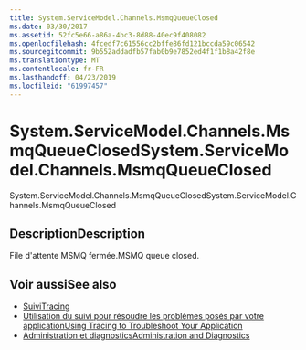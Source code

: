 ```yaml
---
title: System.ServiceModel.Channels.MsmqQueueClosed
ms.date: 03/30/2017
ms.assetid: 52fc5e66-a86a-4bc3-8d88-40ec9f408082
ms.openlocfilehash: 4fcedf7c61556cc2bffe86fd121bccda59c06542
ms.sourcegitcommit: 9b552addadfb57fab0b9e7852ed4f1f1b8a42f8e
ms.translationtype: MT
ms.contentlocale: fr-FR
ms.lasthandoff: 04/23/2019
ms.locfileid: "61997457"
---
```

# <a name="systemservicemodelchannelsmsmqqueueclosed"></a><span data-ttu-id="997a6-102">System.ServiceModel.Channels.MsmqQueueClosed</span><span class="sxs-lookup"><span data-stu-id="997a6-102">System.ServiceModel.Channels.MsmqQueueClosed</span></span>
<span data-ttu-id="997a6-103">System.ServiceModel.Channels.MsmqQueueClosed</span><span class="sxs-lookup"><span data-stu-id="997a6-103">System.ServiceModel.Channels.MsmqQueueClosed</span></span>  
  
## <a name="description"></a><span data-ttu-id="997a6-104">Description</span><span class="sxs-lookup"><span data-stu-id="997a6-104">Description</span></span>  
 <span data-ttu-id="997a6-105">File d'attente MSMQ fermée.</span><span class="sxs-lookup"><span data-stu-id="997a6-105">MSMQ queue closed.</span></span>  
  
## <a name="see-also"></a><span data-ttu-id="997a6-106">Voir aussi</span><span class="sxs-lookup"><span data-stu-id="997a6-106">See also</span></span>

- [<span data-ttu-id="997a6-107">Suivi</span><span class="sxs-lookup"><span data-stu-id="997a6-107">Tracing</span></span>](../../../../../docs/framework/wcf/diagnostics/tracing/index.md)
- [<span data-ttu-id="997a6-108">Utilisation du suivi pour résoudre les problèmes posés par votre application</span><span class="sxs-lookup"><span data-stu-id="997a6-108">Using Tracing to Troubleshoot Your Application</span></span>](../../../../../docs/framework/wcf/diagnostics/tracing/using-tracing-to-troubleshoot-your-application.md)
- [<span data-ttu-id="997a6-109">Administration et diagnostics</span><span class="sxs-lookup"><span data-stu-id="997a6-109">Administration and Diagnostics</span></span>](../../../../../docs/framework/wcf/diagnostics/index.md)
